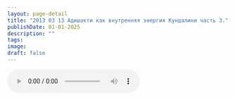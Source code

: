 ```yaml
---
layout: page-detail
title: "2013 03 13 Адишакти как внутренняя энергия Кундалини часть 3."
publishDate: 01-01-2025
description: ""
tags:
image:
draft: false
---
```


<audio title=" - 2013 03 13 Адишакти как внутренняя энергия Кундалини часть 3..mp3" src="/upload/iblock/ad6/ad62b832221f40871e9b0e8710c68276.mp3" controls=""></audio>

  
